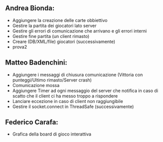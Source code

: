 ﻿## Andrea Bionda:
- Aggiungere la creazione delle carte obbiettivo
- Gestire la partita dei giocatori lato server
- Gestire gli errori di comunicazione che arrivano e gli errori interni
- Gestire fine partita (un client rimasto)
- Creare (DB/XML/file) giocatori (successivamente)
- prova2
 
## Matteo Badenchini:
- Aggiungere i messaggi di chiusura comunicazione (Vittoria con punteggi/Ultimo rimasto/Server crash)
- Comunicazione mossa
- Aggiungere Timer ad ogni messaggio del server che notifica in caso di scatto che il client ci ha messo troppo a rispondere
- Lanciare eccezione in caso di client non raggiungibile
- Gestire il socket.connect in ThreadSafe (successivamente)


## Federico Carafa:
- Grafica della board di gioco interattiva

 
